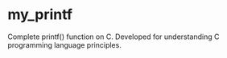 # my_printf
Complete printf() function on C.
Developed for understanding C programming language principles.
